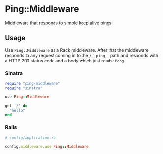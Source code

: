 # Ping::Middleware

Middleware that responds to simple keep alive pings

## Usage

Use ``Ping::Middleware`` as a Rack middleware. After that the middleware responds to any request coming in to the ``/__ping__`` path and responds with a HTTP 200 status code and a body which just reads: ``Pong``.

### Sinatra

```ruby
require "ping-middleware"
require "sinatra"

use Ping::Middleware

get '/' do
  "hello"
end
```

### Rails

```ruby
# config/application.rb

config.middleware.use Ping::Middleware
```